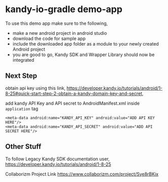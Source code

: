 # kandy-io-gradle demo-app

To use this demo app make sure to the following,
  - make a new android project in android studio
  - download the code for sample app
  - include the downloaded app folder as a module to your newly created Android project
  - you are good to go, Kandy SDK and Wrapper Library should now be integrated

## Next Step

obtain api key using this link, https://developer.kandy.io/tutorials/android/1-8-25#quick-start-step-2-obtain-a-kandy-domain-key-and-secret, 

add kandy API Key and API secret to AndroidManifest.xml inside `application` tag
```
<meta-data android:name="KANDY_API_KEY" android:value="ADD API KEY HERE"/>
<meta-data android:name="KANDY_API_SECRET" android:value="ADD API SECRET HERE"/>
```

## Other Stuff

To follow Legacy Kandy SDK documentation user, https://developer.kandy.io/tutorials/android/1-8-25


 Collaborizm Project Link
https://www.collaborizm.com/project/Sye8rBKix 
